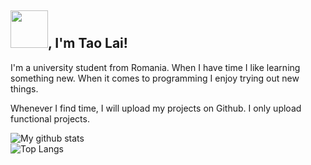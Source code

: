 

<!---
laiadriantao/laiadriantao is a ✨ special ✨ repository because its `README.md` (this file) appears on your GitHub profile.
You can click the Preview link to take a look at your changes.
--->
<h2> <img src="https://media1.giphy.com/media/Lpnun3kJinrVRGmi8a/giphy.gif" width="60">, I'm Tao Lai!</h2>

I'm a university student from Romania. When I have time I like learning something new. When it comes to programming I enjoy trying out new things.

Whenever I find time, I will upload my projects on Github. I only upload functional projects.

![My github stats](https://github-readme-stats.vercel.app/api?username=laiadriantao) </br>
![Top Langs](https://github-readme-stats.vercel.app/api/top-langs/?username=laiadriantao)

